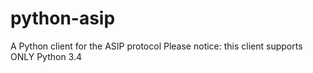 # python-asip
A Python client for the ASIP protocol
Please notice: this client supports ONLY Python 3.4